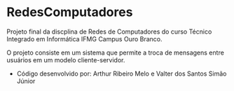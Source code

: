 # RedesComputadores

Projeto final da discplina de Redes de Computadores do curso Técnico Integrado em Informática IFMG Campus Ouro Branco.

O projeto consiste em um sistema que permite a troca de mensagens entre usuários em um modelo cliente-servidor.

- Código desenvolvido por: Arthur Ribeiro Melo e Valter dos Santos Simão Júnior
